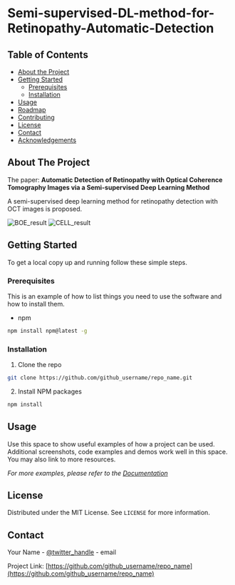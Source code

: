 # Semi-supervised-DL-method-for-Retinopathy-Automatic-Detection



<!-- TABLE OF CONTENTS -->
## Table of Contents

* [About the Project](#about-the-project)
* [Getting Started](#getting-started)
  * [Prerequisites](#prerequisites)
  * [Installation](#installation)
* [Usage](#usage)
* [Roadmap](#roadmap)
* [Contributing](#contributing)
* [License](#license)
* [Contact](#contact)
* [Acknowledgements](#acknowledgements)



<!-- ABOUT THE PROJECT -->
## About The Project
The paper: **Automatic Detection of Retinopathy with Optical Coherence Tomography Images via a Semi-supervised Deep Learning Method**

A semi-supervised deep learning method for retinopathy detection with OCT images is proposed. 

![BOE_result](https://github.com/xuqing88/Pytorch-Semi-supervised-DL-method-for-Retinopathy-Automatic-Detection/blob/master/result/BOE_result.JPG)
![CELL_result](https://github.com/xuqing88/Pytorch-Semi-supervised-DL-method-for-Retinopathy-Automatic-Detection/blob/master/result/CELL_result.JPG)



<!-- GETTING STARTED -->
## Getting Started

To get a local copy up and running follow these simple steps.

### Prerequisites

This is an example of how to list things you need to use the software and how to install them.
* npm
```sh
npm install npm@latest -g
```

### Installation

1. Clone the repo
```sh
git clone https://github.com/github_username/repo_name.git
```
2. Install NPM packages
```sh
npm install
```



<!-- USAGE EXAMPLES -->
## Usage

Use this space to show useful examples of how a project can be used. Additional screenshots, code examples and demos work well in this space. You may also link to more resources.

_For more examples, please refer to the [Documentation](https://example.com)_




<!-- LICENSE -->
## License

Distributed under the MIT License. See `LICENSE` for more information.



<!-- CONTACT -->
## Contact

Your Name - [@twitter_handle](https://twitter.com/twitter_handle) - email

Project Link: [https://github.com/github_username/repo_name](https://github.com/github_username/repo_name)


